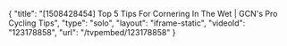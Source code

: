 {
    "title": "[1508428454] Top 5 Tips For Cornering In The Wet | GCN's Pro Cycling Tips",
    "type": "solo",
    "layout": "iframe-static",
    "videoId": "123178858",
    "url": "\/tvpembed\/123178858"
}